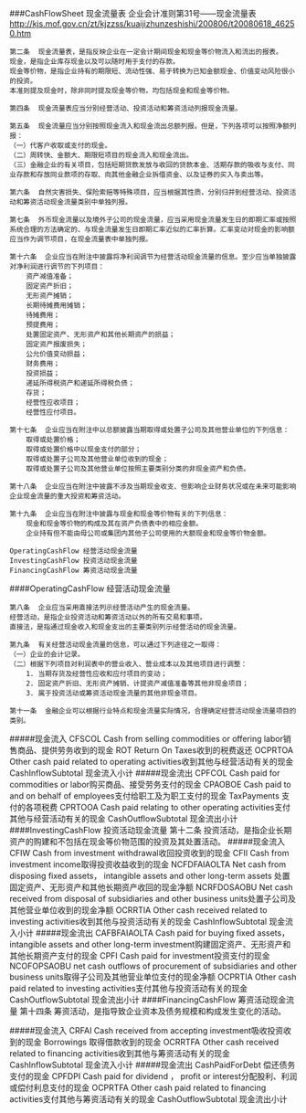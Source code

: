 ###CashFlowSheet 现金流量表
    企业会计准则第31号——现金流量表 http://kjs.mof.gov.cn/zt/kjzzss/kuaijizhunzeshishi/200806/t20080618_46250.htm
    
    第二条  现金流量表，是指反映企业在一定会计期间现金和现金等价物流入和流出的报表。
    现金，是指企业库存现金以及可以随时用于支付的存款。
    现金等价物，是指企业持有的期限短、流动性强、易于转换为已知金额现金、价值变动风险很小的投资。
    本准则提及现金时，除非同时提及现金等价物，均包括现金和现金等价物。

    第四条  现金流量表应当分别经营活动、投资活动和筹资活动列报现金流量。
    
    第五条  现金流量应当分别按照现金流入和现金流出总额列报。但是，下列各项可以按照净额列报：
    （一）代客户收取或支付的现金。
    （二）周转快、金额大、期限短项目的现金流入和现金流出。
    （三）金融企业的有关项目，包括短期贷款发放与收回的贷款本金、活期存款的吸收与支付、同业存款和存放同业款项的存取、向其他金融企业拆借资金、以及证券的买入与卖出等。

    第六条  自然灾害损失、保险索赔等特殊项目，应当根据其性质，分别归并到经营活动、投资活动和筹资活动现金流量类别中单独列报。

    第七条  外币现金流量以及境外子公司的现金流量，应当采用现金流量发生日的即期汇率或按照系统合理的方法确定的、与现金流量发生日即期汇率近似的汇率折算。汇率变动对现金的影响额应当作为调节项目，在现金流量表中单独列报。

    第十六条  企业应当在附注中披露将净利润调节为经营活动现金流量的信息。至少应当单独披露对净利润进行调节的下列项目： 
        资产减值准备；
        固定资产折旧；
        无形资产摊销；
        长期待摊费用摊销；
        待摊费用；
        预提费用；
        处置固定资产、无形资产和其他长期资产的损益；
        固定资产报废损失；
        公允价值变动损益；
        财务费用；
        投资损益；
        递延所得税资产和递延所得税负债；
        存货；
        经营性应收项目；
        经营性应付项目。

    第十七条  企业应当在附注中以总额披露当期取得或处置子公司及其他营业单位的下列信息：
        取得或处置价格；
        取得或处置价格中以现金支付的部分；
        取得或处置子公司及其他营业单位收到的现金；
        取得或处置子公司及其他营业单位按照主要类别分类的非现金资产和负债。

    第十八条  企业应当在附注中披露不涉及当期现金收支、但影响企业财务状况或在未来可能影响企业现金流量的重大投资和筹资活动。

    第十九条  企业应当在附注中披露与现金和现金等价物有关的下列信息：
        现金和现金等价物的构成及其在资产负债表中的相应金额。
        企业持有但不能由母公司或集团内其他子公司使用的大额现金和现金等价物金额。

    OperatingCashFlow 经营活动现金流量
    InvestingCashFlow 投资活动现金流量
    FinancingCashFlow 筹资活动现金流量

####OperatingCashFlow 经营活动现金流量

    第八条  企业应当采用直接法列示经营活动产生的现金流量。
    经营活动，是指企业投资活动和筹资活动以外的所有交易和事项。
    直接法，是指通过现金收入和现金支出的主要类别列示经营活动的现金流量。
    
    第九条  有关经营活动现金流量的信息，可以通过下列途径之一取得：
    （一）企业的会计记录。
    （二）根据下列项目对利润表中的营业收入、营业成本以及其他项目进行调整：
        1. 当期存货及经营性应收和应付项目的变动；
        2. 固定资产折旧、无形资产摊销、计提资产减值准备等其他非现金项目；
        3. 属于投资活动或筹资活动现金流量的其他非现金项目。
    
    第十一条  金融企业可以根据行业特点和现金流量实际情况，合理确定经营活动现金流量项目的类别。
#####现金流入
    CFSCOL Cash from selling commodities or offering labor销售商品、提供劳务收到的现金
    ROT Return On Taxes收到的税费返还
    OCPRTOA Other cash paid related to operating activities收到其他与经营活动有关的现金
    CashInflowSubtotal 现金流入小计
#####现金流出
    CPFCOL Cash paid for commodities or labor购买商品、接受劳务支付的现金
    CPAOBOE Cash paid to and on behalf of employees支付给职工及为职工支付的现金
    TaxPayments 支付的各项税费
    CPRTOOA Cash paid relating to other operating activities支付其他与经营活动有关的现金
    CashOutflowSubtotal 现金流出小计
####InvestingCashFlow 投资活动现金流量
    第十二条  投资活动，是指企业长期资产的购建和不包括在现金等价物范围的投资及其处置活动。
#####现金流入
    CFIW Cash from investment withdrawal收回投资收到的现金
    CFII Cash from investment income取得投资收益收到的现金
    NCFDFAIAOLTA Net cash from disposing fixed assets， intangible assets and other long-term assets 处置固定资产、无形资产和其他长期资产收回的现金净额
    NCRFDOSAOBU Net cash received from disposal of subsidiaries and other business units处置子公司及其他营业单位收到的现金净额
    OCRRTIA Other cash received related to investing activities收到其他与投资活动有关的现金
    CashInflowSubtotal 现金流入小计
#####现金流出
    CAFBFAIAOLTA Cash paid for buying fixed assets， intangible assets and other long-term investment购建固定资产、无形资产和其他长期资产支付的现金
    CPFI Cash paid for investment投资支付的现金
    NCOFOPSAOBU net cash outflows of procurement of subsidiaries and other business units取得子公司及其他营业单位支付的现金净额
    OCPRTIA Other cash paid related to investing activities支付其他与投资活动有关的现金
    CashOutflowSubtotal 现金流出小计
####FinancingCashFlow 筹资活动现金流量
    第十四条  筹资活动，是指导致企业资本及债务规模和构成发生变化的活动。

#####现金流入
    CRFAI Cash received from accepting investment吸收投资收到的现金
    Borrowings 取得借款收到的现金
    OCRRTFA Other cash received related to financing activities收到其他与筹资活动有关的现金
    CashInflowSubtotal 现金流入小计
#####现金流出
    CashPaidForDebt 偿还债务支付的现金
    CPFDPI Cash paid for dividend ， profit or interest分配股利、利润或偿付利息支付的现金
    OCPRTFA Other cash paid related to financing activities支付其他与筹资活动有关的现金
    CashOutflowSubtotal 现金流出小计